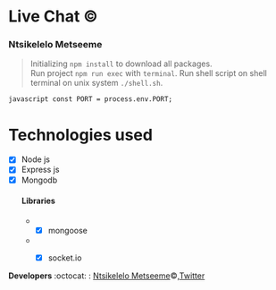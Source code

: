# Live Chat :copyright:
### Ntsikelelo Metseeme

> Initializing `npm install` to download all packages. <br>
> Run project `npm run exec` with `terminal`.
> Run shell script on shell terminal on unix system `./shell.sh`.


```javascript const PORT = process.env.PORT;```

# Technologies used 
- [x] Node js  <br>
- [x] Express js  <br>
- [x] Mongodb <br> 
    #### Libraries
   * - [x] mongoose
   * - [x] socket.io
 

__Developers__ :octocat: : [Ntsikelelo Metseeme](https://github.com/Ntsikelel/):copyright:,[Twitter](https://twitter.com/ntsikimetseeme/) 
